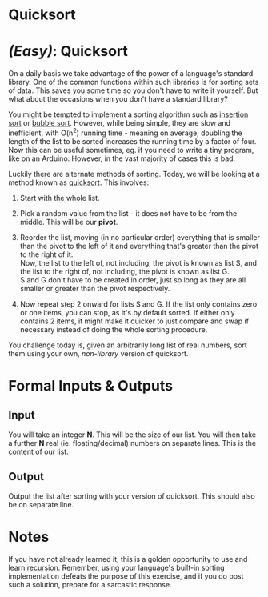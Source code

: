 # Quicksort
<div class="md"><h1><a href="#EasyIcon"></a> <em>(Easy)</em>: Quicksort</h1>
<p>On a daily basis we take advantage of the power of a language's standard library. One of the common functions within such libraries is for sorting sets of data. This saves you some time so you don't have to write it yourself. But what about the occasions when you don't have a standard library?</p>
<p>You might be tempted to implement a sorting algorithm such as <a href="http://en.wikipedia.org/wiki/Insertion_sort">insertion sort</a> or <a href="http://en.wikipedia.org/wiki/Bubble_sort">bubble sort</a>. However, while being simple, they are slow and inefficient, with O(n<sup>2</sup>) running time - meaning on average, doubling the length of the list to be sorted increases the running time by a factor of four. Now this can be useful sometimes, eg. if you need to write a tiny program, like on an Arduino. However, in the vast majority of cases this is bad.</p>
<p>Luckily there are alternate methods of sorting. Today, we will be looking at a method known as <a href="http://en.wikipedia.org/wiki/Quicksort">quicksort</a>. This involves:</p>
<ol>
<li><p>Start with the whole list.</p></li>
<li><p>Pick a random value from the list - it does not have to be from the middle. This will be our <strong>pivot</strong>.</p></li>
<li><p>Reorder the list, moving (in no particular order) everything that is smaller than the pivot to the left of it and everything that's greater than the pivot to the right of it.<br/>
Now, the list to the left of, not including, the pivot is known as list S, and the list to the right of, not including, the pivot is known as list G.<br/>
S and G don't have to be created in order, just so long as they are all smaller or greater than the pivot respectively.</p></li>
<li><p>Now repeat step 2 onward for lists S and G. If the list only contains zero or one items, you can stop, as it's by default sorted. If either only contains 2 items, it might make it quicker to just compare and swap if necessary instead of doing the whole sorting procedure.</p></li>
</ol>
<p>You challenge today is, given an arbitrarily long list of real numbers, sort them using your own, <em>non-library</em> version of quicksort.</p>
<h1>Formal Inputs &amp; Outputs</h1>
<h2>Input</h2>
<p>You will take an integer <strong>N</strong>. This will be the size of our list. You will then take a further <strong>N</strong> real (ie. floating/decimal) numbers on separate lines. This is the content of our list.</p>
<h2>Output</h2>
<p>Output the list after sorting with your version of quicksort. This should also be on separate line.</p>
<h1>Notes</h1>
<p>If you have not already learned it, this is a golden opportunity to use and learn <a href="http://en.wikipedia.org/wiki/Recursion_%28computer_science%29">recursion</a>. Remember, using your language's built-in sorting implementation defeats the purpose of this exercise, and if you do post such a solution, prepare for a sarcastic response.</p>
</div>
